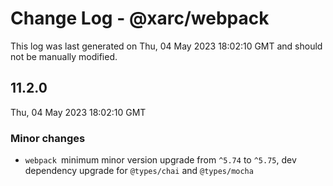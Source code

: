 # Change Log - @xarc/webpack

This log was last generated on Thu, 04 May 2023 18:02:10 GMT and should not be manually modified.

## 11.2.0
Thu, 04 May 2023 18:02:10 GMT

### Minor changes

- `webpack `minimum minor version upgrade from `^5.74` to `^5.75`, dev dependency upgrade for `@types/chai` and  `@types/mocha`

